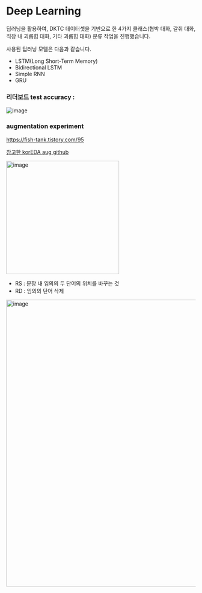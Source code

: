 # Deep Learning 

딥러닝을 활용하여, DKTC 데이터셋을 기반으로 한 4가지 클래스(협박 대화, 갈취 대화, 직장 내 괴롭힘 대화, 기타 괴롭힘 대화) 분류 작업을 진행했습니다.   

사용된 딥러닝 모델은 다음과 같습니다.
- LSTM(Long Short-Term Memory)
- Bidirectional LSTM
- Simple RNN
- GRU

### 리더보드 test accuracy : 

![image](https://github.com/Eunssong/DLTON_NLP_DKTC/assets/124979889/73e699bd-cc1b-4778-b88d-1897431647fa)

### augmentation experiment

https://fish-tank.tistory.com/95

[참고한 korEDA aug github](https://github.com/catSirup/KorEDA/blob/master/README.md)

<img width="300" alt="image" src="https://github.com/Eunssong/DLTHON_NLP_DKTC/assets/124979889/ffebb1ed-9d0c-4ecc-85d8-bffd84740f67">

- RS : 문장 내 임의의 두 단어의 위치를 바꾸는 것
- RD : 임의의 단어 삭제

<img width="760" alt="image" src="https://github.com/Eunssong/DLTHON_NLP_DKTC/assets/124979889/59639751-f26a-4f2b-8e16-44cb386a01ec">

